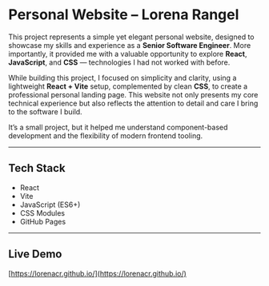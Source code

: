 # Personal Website – Lorena Rangel

This project represents a simple yet elegant personal website, designed to showcase my skills and experience as a **Senior Software Engineer**. More importantly, it provided me with a valuable opportunity to explore **React**, **JavaScript**, and **CSS** — technologies I had not worked with before.

While building this project, I focused on simplicity and clarity, using a lightweight **React + Vite** setup, complemented by clean **CSS**, to create a professional personal landing page. This website not only presents my core technical experience but also reflects the attention to detail and care I bring to the software I build.

It’s a small project, but it helped me understand component-based development and the flexibility of modern frontend tooling.

---

## Tech Stack

- React
- Vite
- JavaScript (ES6+)
- CSS Modules
- GitHub Pages

---

## Live Demo

[https://lorenacr.github.io/](https://lorenacr.github.io/)

